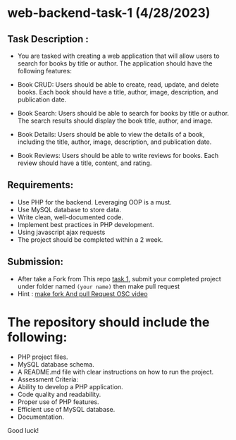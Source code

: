 # web-backend-task-1 (4/28/2023)

## Task Description :

- You are tasked with creating a web application that will allow users to search for books by title or author. The application should have the following features:

- Book CRUD: Users should be able to create, read, update, and delete books. Each book should have a title, author, image, description, and publication date.
- Book Search: Users should be able to search for books by title or author. The search results should display the book title, author, and image.
- Book Details: Users should be able to view the details of a book, including the title, author, image, description, and publication date.
- Book Reviews: Users should be able to write reviews for books. Each review should have a title, content, and rating.

## Requirements:
- Use PHP for the backend. Leveraging OOP is a must.
- Use MySQL database to store data.
- Write clean, well-documented code.
- Implement best practices in PHP development.
- Using javascript ajax requests 
- The project should be completed within a 2 week.

## Submission:
- After take a Fork from This repo [task 1](https://github.com/Open-Source-Community/web-backend-task-1), submit your completed project under folder named `(your name)` then make pull request
- Hint : [make fork And pull Request OSC video](https://www.youtube.com/watch?v=g8jAYDdb-mI&list=PLanhLNyaKYBn7H4ekD2aOAimlSiNJaeh8&index=6)

# The repository should include the following:
- PHP project files.
- MySQL database schema.
- A README.md file with clear instructions on how to run the project.
- Assessment Criteria:
- Ability to develop a PHP application.
- Code quality and readability.
- Proper use of PHP features.
- Efficient use of MySQL database.
- Documentation.

Good luck!

